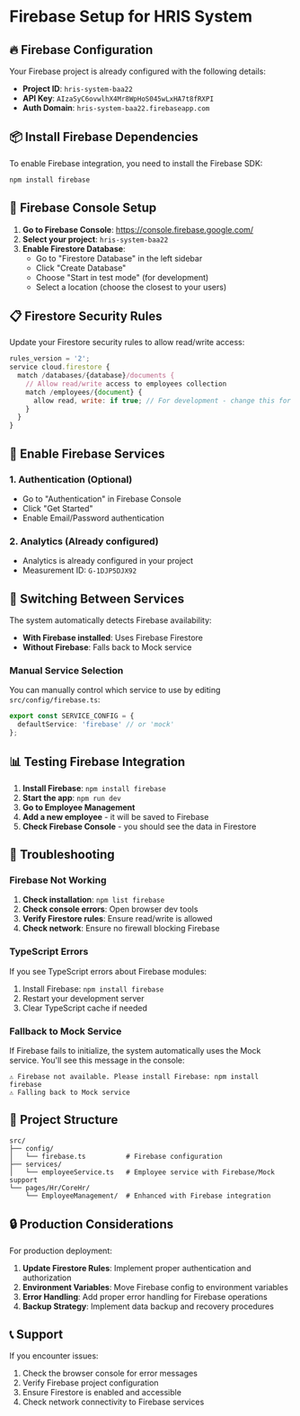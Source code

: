 # Firebase Setup for HRIS System

## 🔥 Firebase Configuration

Your Firebase project is already configured with the following details:
- **Project ID**: `hris-system-baa22`
- **API Key**: `AIzaSyC6ovwlhX4Mr8WpHoS045wLxHA7t8fRXPI`
- **Auth Domain**: `hris-system-baa22.firebaseapp.com`

## 📦 Install Firebase Dependencies

To enable Firebase integration, you need to install the Firebase SDK:

```bash
npm install firebase
```

## 🔧 Firebase Console Setup

1. **Go to Firebase Console**: https://console.firebase.google.com/
2. **Select your project**: `hris-system-baa22`
3. **Enable Firestore Database**:
   - Go to "Firestore Database" in the left sidebar
   - Click "Create Database"
   - Choose "Start in test mode" (for development)
   - Select a location (choose the closest to your users)

## 📋 Firestore Security Rules

Update your Firestore security rules to allow read/write access:

```javascript
rules_version = '2';
service cloud.firestore {
  match /databases/{database}/documents {
    // Allow read/write access to employees collection
    match /employees/{document} {
      allow read, write: if true; // For development - change this for production
    }
  }
}
```

## 🚀 Enable Firebase Services

### 1. Authentication (Optional)
- Go to "Authentication" in Firebase Console
- Click "Get Started"
- Enable Email/Password authentication

### 2. Analytics (Already configured)
- Analytics is already configured in your project
- Measurement ID: `G-1DJP5DJX92`

## 🔄 Switching Between Services

The system automatically detects Firebase availability:

- **With Firebase installed**: Uses Firebase Firestore
- **Without Firebase**: Falls back to Mock service

### Manual Service Selection

You can manually control which service to use by editing `src/config/firebase.ts`:

```typescript
export const SERVICE_CONFIG = {
  defaultService: 'firebase' // or 'mock'
};
```

## 📊 Testing Firebase Integration

1. **Install Firebase**: `npm install firebase`
2. **Start the app**: `npm run dev`
3. **Go to Employee Management**
4. **Add a new employee** - it will be saved to Firebase
5. **Check Firebase Console** - you should see the data in Firestore

## 🐛 Troubleshooting

### Firebase Not Working
1. **Check installation**: `npm list firebase`
2. **Check console errors**: Open browser dev tools
3. **Verify Firestore rules**: Ensure read/write is allowed
4. **Check network**: Ensure no firewall blocking Firebase

### TypeScript Errors
If you see TypeScript errors about Firebase modules:
1. Install Firebase: `npm install firebase`
2. Restart your development server
3. Clear TypeScript cache if needed

### Fallback to Mock Service
If Firebase fails to initialize, the system automatically uses the Mock service. You'll see this message in the console:
```
⚠️ Firebase not available. Please install Firebase: npm install firebase
⚠️ Falling back to Mock service
```

## 📁 Project Structure

```
src/
├── config/
│   └── firebase.ts          # Firebase configuration
├── services/
│   └── employeeService.ts   # Employee service with Firebase/Mock support
└── pages/Hr/CoreHr/
    └── EmployeeManagement/  # Enhanced with Firebase integration
```

## 🔒 Production Considerations

For production deployment:

1. **Update Firestore Rules**: Implement proper authentication and authorization
2. **Environment Variables**: Move Firebase config to environment variables
3. **Error Handling**: Add proper error handling for Firebase operations
4. **Backup Strategy**: Implement data backup and recovery procedures

## 📞 Support

If you encounter issues:
1. Check the browser console for error messages
2. Verify Firebase project configuration
3. Ensure Firestore is enabled and accessible
4. Check network connectivity to Firebase services
